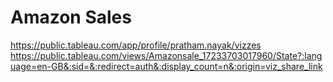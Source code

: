# Amazon Sales
https://public.tableau.com/app/profile/pratham.nayak/vizzes
https://public.tableau.com/views/Amazonsale_17233703017960/State?:language=en-GB&:sid=&:redirect=auth&:display_count=n&:origin=viz_share_link
